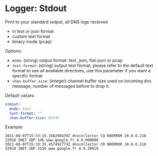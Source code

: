 # Logger: Stdout

Print to your standard output, all DNS logs received
* in text or json format
* custom text format
* binary mode (pcap)

Options:
- `mode`: (string) output format: text, json, flat-json or pcap
- `text-format`: (string) output text format, please refer to the default text format to see all available directives, use this parameter if you want a specific format
- `chan-buffer-size`: (integer) channel buffer size used on incoming dns message, number of messages before to drop it.

Default values:

```yaml
stdout:
  mode: text
  text-format: ""
  chan-buffer-size: 65535
```

Example:

```
2021-08-07T15:33:15.168298439Z dnscollector CQ NOERROR 10.0.0.210 32918 INET UDP 54b www.google.fr A 0.000000
2021-08-07T15:33:15.457492773Z dnscollector CR NOERROR 10.0.0.210 32918 INET UDP 152b www.google.fr A 0.28919
```
